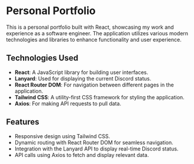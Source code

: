 # Personal Portfolio

This is a personal portfolio built with React, showcasing my work and experience as a software engineer. The application utilizes various modern technologies and libraries to enhance functionality and user experience.

## Technologies Used

- **React**: A JavaScript library for building user interfaces.
- **Lanyard**: Used for displaying the current Discord status.
- **React Router DOM**: For navigation between different pages in the application.
- **Tailwind CSS**: A utility-first CSS framework for styling the application.
- **Axios**: For making API requests to pull data.

## Features

- Responsive design using Tailwind CSS.
- Dynamic routing with React Router DOM for seamless navigation.
- Integration with the Lanyard API to display real-time Discord status.
- API calls using Axios to fetch and display relevant data.
